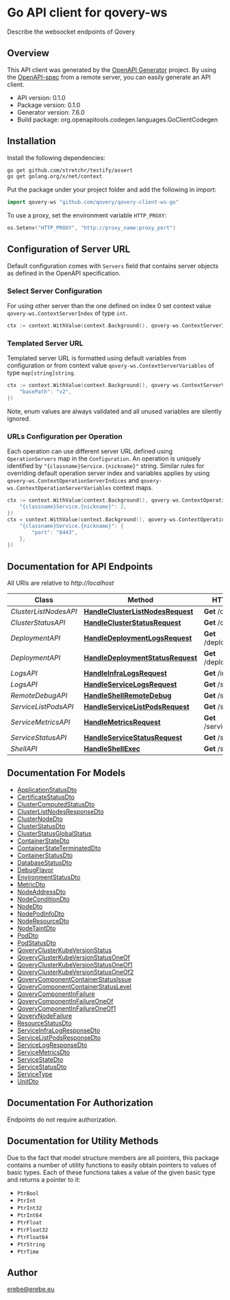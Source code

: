 # Go API client for qovery-ws

Describe the websocket endpoints of Qovery

## Overview
This API client was generated by the [OpenAPI Generator](https://openapi-generator.tech) project.  By using the [OpenAPI-spec](https://www.openapis.org/) from a remote server, you can easily generate an API client.

- API version: 0.1.0
- Package version: 0.1.0
- Generator version: 7.6.0
- Build package: org.openapitools.codegen.languages.GoClientCodegen

## Installation

Install the following dependencies:

```sh
go get github.com/stretchr/testify/assert
go get golang.org/x/net/context
```

Put the package under your project folder and add the following in import:

```go
import qovery-ws "github.com/qovery/qovery-client-ws-go"
```

To use a proxy, set the environment variable `HTTP_PROXY`:

```go
os.Setenv("HTTP_PROXY", "http://proxy_name:proxy_port")
```

## Configuration of Server URL

Default configuration comes with `Servers` field that contains server objects as defined in the OpenAPI specification.

### Select Server Configuration

For using other server than the one defined on index 0 set context value `qovery-ws.ContextServerIndex` of type `int`.

```go
ctx := context.WithValue(context.Background(), qovery-ws.ContextServerIndex, 1)
```

### Templated Server URL

Templated server URL is formatted using default variables from configuration or from context value `qovery-ws.ContextServerVariables` of type `map[string]string`.

```go
ctx := context.WithValue(context.Background(), qovery-ws.ContextServerVariables, map[string]string{
	"basePath": "v2",
})
```

Note, enum values are always validated and all unused variables are silently ignored.

### URLs Configuration per Operation

Each operation can use different server URL defined using `OperationServers` map in the `Configuration`.
An operation is uniquely identified by `"{classname}Service.{nickname}"` string.
Similar rules for overriding default operation server index and variables applies by using `qovery-ws.ContextOperationServerIndices` and `qovery-ws.ContextOperationServerVariables` context maps.

```go
ctx := context.WithValue(context.Background(), qovery-ws.ContextOperationServerIndices, map[string]int{
	"{classname}Service.{nickname}": 2,
})
ctx = context.WithValue(context.Background(), qovery-ws.ContextOperationServerVariables, map[string]map[string]string{
	"{classname}Service.{nickname}": {
		"port": "8443",
	},
})
```

## Documentation for API Endpoints

All URIs are relative to *http://localhost*

Class | Method | HTTP request | Description
------------ | ------------- | ------------- | -------------
*ClusterListNodesAPI* | [**HandleClusterListNodesRequest**](docs/ClusterListNodesAPI.md#handleclusterlistnodesrequest) | **Get** /cluster/node | 
*ClusterStatusAPI* | [**HandleClusterStatusRequest**](docs/ClusterStatusAPI.md#handleclusterstatusrequest) | **Get** /cluster/status | 
*DeploymentAPI* | [**HandleDeploymentLogsRequest**](docs/DeploymentAPI.md#handledeploymentlogsrequest) | **Get** /deployment/logs | 
*DeploymentAPI* | [**HandleDeploymentStatusRequest**](docs/DeploymentAPI.md#handledeploymentstatusrequest) | **Get** /deployment/status | 
*LogsAPI* | [**HandleInfraLogsRequest**](docs/LogsAPI.md#handleinfralogsrequest) | **Get** /infra/logs | 
*LogsAPI* | [**HandleServiceLogsRequest**](docs/LogsAPI.md#handleservicelogsrequest) | **Get** /service/logs | 
*RemoteDebugAPI* | [**HandleShellRemoteDebug**](docs/RemoteDebugAPI.md#handleshellremotedebug) | **Get** /shell/debug | 
*ServiceListPodsAPI* | [**HandleServiceListPodsRequest**](docs/ServiceListPodsAPI.md#handleservicelistpodsrequest) | **Get** /service/pods | 
*ServiceMetricsAPI* | [**HandleMetricsRequest**](docs/ServiceMetricsAPI.md#handlemetricsrequest) | **Get** /service/metrics | 
*ServiceStatusAPI* | [**HandleServiceStatusRequest**](docs/ServiceStatusAPI.md#handleservicestatusrequest) | **Get** /service/status | 
*ShellAPI* | [**HandleShellExec**](docs/ShellAPI.md#handleshellexec) | **Get** /shell/exec | 


## Documentation For Models

 - [ApplicationStatusDto](docs/ApplicationStatusDto.md)
 - [CertificateStatusDto](docs/CertificateStatusDto.md)
 - [ClusterComputedStatusDto](docs/ClusterComputedStatusDto.md)
 - [ClusterListNodesResponseDto](docs/ClusterListNodesResponseDto.md)
 - [ClusterNodeDto](docs/ClusterNodeDto.md)
 - [ClusterStatusDto](docs/ClusterStatusDto.md)
 - [ClusterStatusGlobalStatus](docs/ClusterStatusGlobalStatus.md)
 - [ContainerStateDto](docs/ContainerStateDto.md)
 - [ContainerStateTerminatedDto](docs/ContainerStateTerminatedDto.md)
 - [ContainerStatusDto](docs/ContainerStatusDto.md)
 - [DatabaseStatusDto](docs/DatabaseStatusDto.md)
 - [DebugFlavor](docs/DebugFlavor.md)
 - [EnvironmentStatusDto](docs/EnvironmentStatusDto.md)
 - [MetricDto](docs/MetricDto.md)
 - [NodeAddressDto](docs/NodeAddressDto.md)
 - [NodeConditionDto](docs/NodeConditionDto.md)
 - [NodeDto](docs/NodeDto.md)
 - [NodePodInfoDto](docs/NodePodInfoDto.md)
 - [NodeResourceDto](docs/NodeResourceDto.md)
 - [NodeTaintDto](docs/NodeTaintDto.md)
 - [PodDto](docs/PodDto.md)
 - [PodStatusDto](docs/PodStatusDto.md)
 - [QoveryClusterKubeVersionStatus](docs/QoveryClusterKubeVersionStatus.md)
 - [QoveryClusterKubeVersionStatusOneOf](docs/QoveryClusterKubeVersionStatusOneOf.md)
 - [QoveryClusterKubeVersionStatusOneOf1](docs/QoveryClusterKubeVersionStatusOneOf1.md)
 - [QoveryClusterKubeVersionStatusOneOf2](docs/QoveryClusterKubeVersionStatusOneOf2.md)
 - [QoveryComponentContainerStatusIssue](docs/QoveryComponentContainerStatusIssue.md)
 - [QoveryComponentContainerStatusLevel](docs/QoveryComponentContainerStatusLevel.md)
 - [QoveryComponentInFailure](docs/QoveryComponentInFailure.md)
 - [QoveryComponentInFailureOneOf](docs/QoveryComponentInFailureOneOf.md)
 - [QoveryComponentInFailureOneOf1](docs/QoveryComponentInFailureOneOf1.md)
 - [QoveryNodeFailure](docs/QoveryNodeFailure.md)
 - [ResourceStatusDto](docs/ResourceStatusDto.md)
 - [ServiceInfraLogResponseDto](docs/ServiceInfraLogResponseDto.md)
 - [ServiceListPodsResponseDto](docs/ServiceListPodsResponseDto.md)
 - [ServiceLogResponseDto](docs/ServiceLogResponseDto.md)
 - [ServiceMetricsDto](docs/ServiceMetricsDto.md)
 - [ServiceStateDto](docs/ServiceStateDto.md)
 - [ServiceStatusDto](docs/ServiceStatusDto.md)
 - [ServiceType](docs/ServiceType.md)
 - [UnitDto](docs/UnitDto.md)


## Documentation For Authorization

Endpoints do not require authorization.


## Documentation for Utility Methods

Due to the fact that model structure members are all pointers, this package contains
a number of utility functions to easily obtain pointers to values of basic types.
Each of these functions takes a value of the given basic type and returns a pointer to it:

* `PtrBool`
* `PtrInt`
* `PtrInt32`
* `PtrInt64`
* `PtrFloat`
* `PtrFloat32`
* `PtrFloat64`
* `PtrString`
* `PtrTime`

## Author

erebe@erebe.eu

